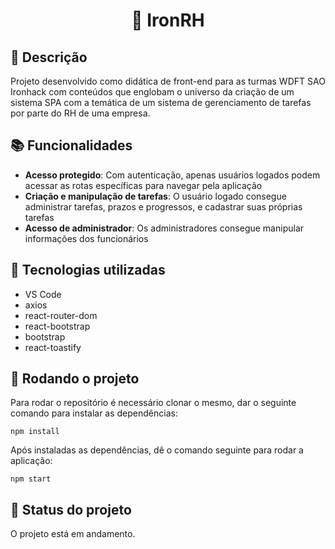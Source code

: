 <h1 align="center">📇 IronRH</h1>

## :memo: Descrição
Projeto desenvolvido como didática de front-end para as turmas WDFT SAO Ironhack com conteúdos que englobam o universo da criação de um sistema SPA com a temática de um sistema de gerenciamento de tarefas por parte do RH de uma empresa.

## :books: Funcionalidades
* <b>Acesso protegido</b>: Com autenticação, apenas usuários logados podem acessar as rotas específicas para navegar pela aplicação
* <b>Criação e manipulação de tarefas</b>: O usuário logado consegue administrar tarefas, prazos e progressos, e cadastrar suas próprias tarefas
* <b>Acesso de administrador</b>: Os administradores consegue manipular informações dos funcionários

## :wrench: Tecnologias utilizadas
* VS Code
* axios
* react-router-dom
* react-bootstrap
* bootstrap
* react-toastify

## :rocket: Rodando o projeto
Para rodar o repositório é necessário clonar o mesmo, dar o seguinte comando para instalar as dependências:
```
npm install
```
Após instaladas as dependências, dê o comando seguinte para rodar a aplicação:
```
npm start
```

## :dart: Status do projeto
O projeto está em andamento.
